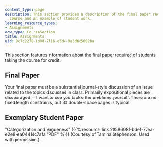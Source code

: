 ```yaml
---
content_type: page
description: This section provides a description of the final paper required for the
  course and an example of student work.
learning_resource_types:
- Assignments
ocw_type: CourseSection
title: Assignments
uid: 9c7c2270-1d0d-7f16-e5d4-9a3d6c5602ba
---
```


This section features information about the final paper required of students taking the course for credit.

Final Paper
-----------

Your final paper must be a substantial journal-style discussion of an issue related to the topics discussed in class. Primarily expositional pieces are discouraged -- I want to see you tackle the problems yourself. There are no fixed length constraints, but 30 double-space pages is typical.

Exemplary Student Paper
-----------------------

"Categorization and Vagueness" ({{% resource_link 20586081-bdef-77ea-e2e8-ea0441dc7afa "PDF" %}}) (Courtesy of Tamina Stephenson. Used with permission.)